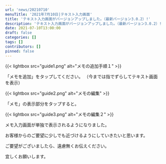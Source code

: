 ```yaml
---
url: 'news/20210710'
menuTitle: '2021年7月10日|テキスト入力画面'
title: 'テキスト入力画面がバージョンアップしました。（最新バージョン3.0.2）!'
description: 'テキスト入力画面がバージョンアップしました。（最新バージョン3.0.2）!'
date: 2021-07-10T13:00:00
draft: false
categories: []
tags: []
contributors: []
pinned: false
---
```


{{< lightbox src="guide1.png" alt="メモの追加手順１" >}}

「メモを追加」をタップしてください。
（今までは指でずらしてテキスト画面を表示）

{{< lightbox src="guide2.png" alt="メモの編集" >}}

「メモ」の表示部分をタップすると。

{{< lightbox src="guide3.png" alt="メモの編集２" >}}

メモ入力画面が単独で表示されるようになりました。

お客様からのご要望に少しでも近づけるようにしていきたいと思います。

ご要望がございましたら、遠慮無くお伝えください。

宜しくお願いします。
